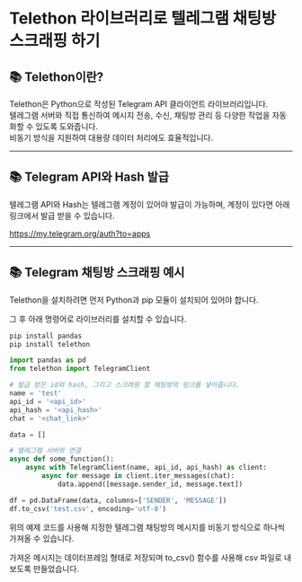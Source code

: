 # Telethon 라이브러리로 텔레그램 채팅방 스크래핑 하기

## 📚 Telethon이란?

Telethon은 Python으로 작성된 Telegram API 클라이언트 라이브러리입니다.  
텔레그램 서버와 직접 통신하여 메시지 전송, 수신, 채팅방 관리 등 다양한 작업을 자동화할 수 있도록 도와줍니다.  
비동기 방식을 지원하여 대용량 데이터 처리에도 효율적입니다.

---

## 📚 Telegram API와 Hash 발급

텔레그램 API와 Hash는 텔레그램 계정이 있어야 발급이 가능하며, 계정이 있다면 아래 링크에서 발급 받을 수 있습니다.

https://my.telegram.org/auth?to=apps

---

## 📚 Telegram 채팅방 스크래핑 예시

Telethon을 설치하려면 먼저 Python과 pip 모듈이 설치되어 있어야 합니다.

그 후 아래 명령어로 라이브러리를 설치할 수 있습니다.

~~~bash
pip install pandas
pip install telethon
~~~

~~~python
import pandas as pd
from telethon import TelegramClient

# 발급 받은 id와 hash, 그리고 스크래핑 할 채팅방의 링크를 넣어줍니다.
name = 'test'
api_id = '<api_id>'
api_hash = '<api_hash>'
chat = '<chat_link>'

data = []

# 텔레그램 서버와 연결
async def some_function():
    async with TelegramClient(name, api_id, api_hash) as client:
        async for message in client.iter_messages(chat):
            data.append([message.sender_id, message.text])

df = pd.DataFrame(data, columns=['SENDER', 'MESSAGE'])
df.to_csv('test.csv', encoding='utf-8')
~~~

위의 예제 코드를 사용해 지정한 텔레그램 채팅방의 메시지를 비동기 방식으로 하나씩 가져올 수 있습니다.

가져온 메시지는 데이터프레임 형태로 저장되며 to_csv() 함수를 사용해 csv 파일로 내보도록 만들었습니다.
